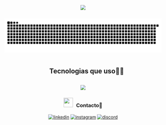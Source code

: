 <div align="center">
  <!-- Texto animado -->
<!--  <a href="https://github.com/DenverCoder1/readme-typing-svg">
    <img src="https://readme-typing-svg.herokuapp.com?font=Time+New+Roman&color=%23FF00FF&size=45&center=true&vCenter=true&width=600&height=100&lines=+Joaquina+Nogueira🌸&alt="Typing SVG">
-->
<!--  Tipo de letra cursiva
  <p align="center">
  <a href="https://github.com/fairyland0926"><img src="https://readme-typing-svg.herokuapp.com/?lines=+Joaquina+Nogueira🌸&font=Pacifico&center=true&width=650&height=120&color=%23FF00FF&vCenter=true&size=45%22"></a>
</p>  Courier+New
  -->
  <p align="center">
  <a href="https://github.com/fairyland0926">
    <img src="https://readme-typing-svg.herokuapp.com/?lines=+<Joaquina+Nogueira🌸/>&font=Jersey+15&center=true&width=650&height=120&color=%23FF00FF&vCenter=true&size=45">
  </a>
</p>
  <!-- Snake Game -->
  <img src="https://github.com/7oSkaaa/7oSkaaa/blob/output/github-contribution-grid-snake.svg?"
       alt="Snake Game"
       style="margin-top: 10px;" />
</div>

<!--h1 without bottom border-->
<div id="user-content-toc">
  <ul align="center">
    <summary><h2 style="display: inline-block">Tecnologias que uso👩‍💻</h2></summary>
  </ul>
</div>
<!--tech stack icons-->
<p align="center">
  <a href="https://skillicons.dev">
    <img src="https://skillicons.dev/icons?i=git,github,gitlab,html,css,js,java,eclipse,docker,linux,django,python,sublime,vscode,discord,figma,notion&perline=14" />
  </a>
</p>

<!-- Connect with me -->
<h3 align="center" > <img src="https://media.giphy.com/media/iY8CRBdQXODJSCERIr/giphy.gif" width="30" height="30" style="margin-right: 10px;">Contacto📲 </h3>

<!--icons and links-->
<p align="center">
<a href="https://www.linkedin.com/in/joaquina-nogueira-a8575b274/" target="blank"><img align="center" src="https://user-images.githubusercontent.com/88904952/234979284-68c11d7f-1acc-4f0c-ac78-044e1037d7b0.png" alt="linkedin" height="50" width="50" /></a>
<a href="https://www.instagram.com/joaquina_nogueira/" target="blank"><img align="center" src="https://user-images.githubusercontent.com/88904952/234981169-2dd1e58f-4b7e-468c-8213-034ba62156c3.png" alt="instagram" height="50" width="50" /></a>
<a href="https://discordapp.com/users/698630845069656074" target="blank"><img align="center" src="https://user-images.githubusercontent.com/88904952/234982627-019fd336-6248-453c-9b05-97c13fd1d207.png" alt="discord" height="50" width="50" /></a>
  
</p>



